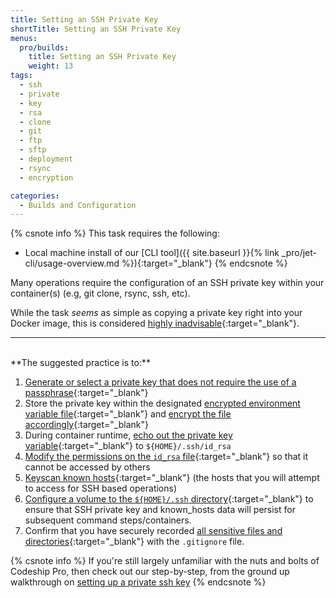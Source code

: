 ```yaml
---
title: Setting an SSH Private Key
shortTitle: Setting an SSH Private Key
menus:
  pro/builds:
    title: Setting an SSH Private Key
    weight: 13
tags:
  - ssh
  - private
  - key
  - rsa
  - clone
  - git
  - ftp
  - sftp
  - deployment
  - rsync
  - encryption

categories:
  - Builds and Configuration
---
```


{% csnote info %}
This task requires the following:

- Local machine install of our [CLI tool]({{ site.baseurl }}{% link _pro/jet-cli/usage-overview.md %}){:target="_blank"}
{% endcsnote %}

Many operations require the configuration of an SSH private key within your container(s) (e.g, git clone, rsync, ssh, etc).

While the task _seems_ as simple as copying a private key right into your Docker image, this is considered [highly inadvisable](https://medium.com/@mccode/dont-embed-configuration-or-secrets-in-docker-images-7b2e0f916fdd){:target="_blank"}.

---
<br>
**The suggested practice is to:**

1. [Generate or select a private key that does not require the use of a passphrase](https://github.com/codeship-library/setting-ssh-private-key-in-pro#selecting-a-private-key){:target="_blank"}
2. Store the private key within the designated [encrypted environment variable file](https://github.com/codeship-library/setting-ssh-private-key-in-pro#prepare-the-environment-variables-file){:target="_blank"} and [encrypt the file accordingly](https://github.com/codeship-library/setting-ssh-private-key-in-pro#encrypt-the-environment-variables-file){:target="_blank"}
3. During container runtime, [echo out the private key variable](https://github.com/codeship-library/setting-ssh-private-key-in-pro/blob/master/codeship-steps.yml#L1-L3){:target="_blank"} to `${HOME}/.ssh/id_rsa`
4. [Modify the permissions on the `id_rsa` file](https://github.com/codeship-library/setting-ssh-private-key-in-pro/blob/master/codeship-steps.yml#L5-L7){:target="_blank"} so that it cannot be accessed by others
5. [Keyscan known hosts](https://github.com/codeship-library/setting-ssh-private-key-in-pro/blob/master/codeship-steps.yml#L9-L11){:target="_blank"} (the hosts that you will attempt to access for SSH based operations)
6. [Configure a volume to the `${HOME}/.ssh` directory](https://github.com/codeship-library/setting-ssh-private-key-in-pro/blob/master/codeship-services.yml#L5-L6){:target="_blank"} to ensure that SSH private key and known_hosts data will persist for subsequent command steps/containers.
7. Confirm that you have securely recorded [all sensitive files and directories](https://github.com/codeship-library/setting-ssh-private-key-in-pro/blob/master/.gitignore){:target="_blank"} with the `.gitignore` file.

{% csnote info %}
If you're still largely unfamiliar with the nuts and bolts of Codeship Pro, then check out our step-by-step, from the ground up walkthrough on [setting up a private ssh key](https://github.com/codeship-library/setting-ssh-private-key-in-pro)
{% endcsnote %}
